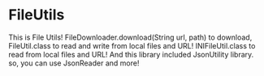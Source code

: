 # FileUtils
This is File Utils! FileDownloader.download(String url, path) to download, FileUtil.class to read and write from local files and URL! INIFileUtil.class to read from local files and URL! And this library included JsonUtility library. so, you can use JsonReader and more!
